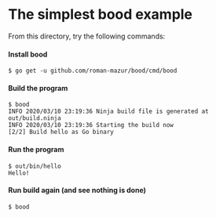 The simplest bood example
=========================

From this directory, try the following commands:

#### Install bood
```
$ go get -u github.com/roman-mazur/bood/cmd/bood
```

#### Build the program
```
$ bood
INFO 2020/03/10 23:19:36 Ninja build file is generated at out/build.ninja
INFO 2020/03/10 23:19:36 Starting the build now
[2/2] Build hello as Go binary
```

#### Run the program
```
$ out/bin/hello
Hello!
```

#### Run build again (and see nothing is done)
```
$ bood

```

